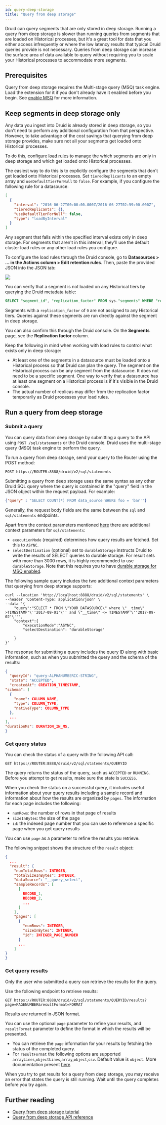 ```yaml
---
id: query-deep-storage
title: "Query from deep storage"
---
```


<!--
  ~ Licensed to the Apache Software Foundation (ASF) under one
  ~ or more contributor license agreements.  See the NOTICE file
  ~ distributed with this work for additional information
  ~ regarding copyright ownership.  The ASF licenses this file
  ~ to you under the Apache License, Version 2.0 (the
  ~ "License"); you may not use this file except in compliance
  ~ with the License.  You may obtain a copy of the License at
  ~
  ~   http://www.apache.org/licenses/LICENSE-2.0
  ~
  ~ Unless required by applicable law or agreed to in writing,
  ~ software distributed under the License is distributed on an
  ~ "AS IS" BASIS, WITHOUT WARRANTIES OR CONDITIONS OF ANY
  ~ KIND, either express or implied.  See the License for the
  ~ specific language governing permissions and limitations
  ~ under the License.
  -->

Druid can query segments that are only stored in deep storage. Running a query from deep storage is slower than running queries from segments that are loaded on Historical processes, but it's a great tool for data that you either access infrequently or where the low latency results that typical Druid queries provide is not necessary. Queries from deep storage can increase the surface area of data available to query without requiring you to scale your Historical processes to accommodate more segments.

## Prerequisites

Query from deep storage requires the Multi-stage query (MSQ) task engine. Load the extension for it if you don't already have it enabled before you begin. See [enable MSQ](../multi-stage-query/index.md#load-the-extension) for more information.

## Keep segments in deep storage only

Any data you ingest into Druid is already stored in deep storage, so you don't need to perform any additional configuration from that perspective. However, to take advantage of the cost savings that querying from deep storage provides, make sure not all your segments get loaded onto Historical processes.

To do this, configure [load rules](../operations/rule-configuration.md#load-rules) to manage the which segments are only in deep storage and which get loaded onto Historical processes.

The easiest way to do this is to explicitly configure the segments that don't get loaded onto Historical processes. Set `tieredReplicants` to an empty array and `useDefaultTierForNull` to `false`. For example, if you configure the following rule for a datasource:

```json
[
  {
    "interval": "2016-06-27T00:00:00.000Z/2016-06-27T02:59:00.000Z",
    "tieredReplicants": {},
    "useDefaultTierForNull": false,
    "type": "loadByInterval"
  }
]
```

Any segment that falls within the specified interval exists only in deep storage. For segments that aren't in this interval, they'll use the default cluster load rules or any other load rules you configure.

To configure the load rules through the Druid console, go to **Datasources > ... in the Actions column > Edit retention rules**. Then, paste the provided JSON into the JSON tab:

![](../assets/tutorial-query-deepstorage-retention-rule.png)


You can verify that a segment is not loaded on any Historical tiers by querying the Druid metadata table:

```sql
SELECT "segment_id", "replication_factor" FROM sys."segments" WHERE "replication_factor" = 0 AND "datasource" = YOUR_DATASOURCE
```

Segments with a `replication_factor` of `0` are not assigned to any Historical tiers. Queries against these segments are run directly against the segment in deep storage. 

You can also confirm this through the Druid console. On the **Segments** page, see the **Replication factor** column.

Keep the following in mind when working with load rules to control what exists only in deep storage:

- At least one of the segments in a datasource must be loaded onto a Historical process so that Druid can plan the query. The segment on the Historical process can be any segment from the datasource. It does not need to be a specific segment. One way to verify that a datasource has at least one segment on a Historical process is if it's visible in the Druid console.
- The actual number of replicas may differ from the replication factor temporarily as Druid processes your load rules.

## Run a query from deep storage

### Submit a query

You can query data from deep storage by submitting a query to the API using `POST /sql/statements`  or the Druid console. Druid uses the multi-stage query (MSQ) task engine to perform the query.

To run a query from deep storage, send your query to the Router using the POST method:

```
POST https://ROUTER:8888/druid/v2/sql/statements
```

Submitting a query from deep storage uses the same syntax as any other Druid SQL query where the query is contained in the "query" field in the JSON object within the request payload. For example:

```json
{"query" : "SELECT COUNT(*) FROM data_source WHERE foo = 'bar'"}
```  

Generally, the request body fields are the same between the `sql` and `sql/statements` endpoints.

Apart from the context parameters mentioned [here](../multi-stage-query/reference.md#context-parameters) there are additional context parameters for `sql/statements`: 

   - `executionMode`  (required) determines how query results are fetched. Set this to `ASYNC`. 
   - `selectDestination` (optional) set to `durableStorage` instructs Druid to write the results of SELECT queries to durable storage. For result sets with more than 3000 rows, it is highly recommended to use `durableStorage`. Note that this requires you to have [durable storage for MSQ enabled](../operations/durable-storage.md).

The following sample query includes the two additional context parameters that querying from deep storage supports:

```
curl --location 'http://localhost:8888/druid/v2/sql/statements' \
--header 'Content-Type: application/json' \
--data '{
    "query":"SELECT * FROM \"YOUR_DATASOURCE\" where \"__time\" >TIMESTAMP'\''2017-09-01'\'' and \"__time\" <= TIMESTAMP'\''2017-09-02'\''",
    "context":{
        "executionMode":"ASYNC",
        "selectDestination": "durableStorage"

    }  
}'
```

The response for submitting a query includes the query ID along with basic information, such as when you submitted the query and the schema of the results:

```json
{
  "queryId": "query-ALPHANUMBERIC-STRING",
  "state": "ACCEPTED",
  "createdAt": CREATION_TIMESTAMP,
"schema": [
  {
    "name": COLUMN_NAME,
    "type": COLUMN_TYPE,
    "nativeType": COLUMN_TYPE
  },
  ...
],
"durationMs": DURATION_IN_MS,
}
```


### Get query status

You can check the status of a query with the following API call:

```
GET https://ROUTER:8888/druid/v2/sql/statements/QUERYID
```

The query returns the status of the query, such as `ACCEPTED` or `RUNNING`. Before you attempt to get results, make sure the state is `SUCCESS`. 

When you check the status on a successful query,  it includes useful information about your query results including a sample record and information about how the results are organized by `pages`. The information for each page includes the following:

- `numRows`: the number of rows in that page of results
- `sizeInBytes`: the size of the page
- `id`: the indexed page number that you can use to reference a specific page when you get query results

You can use `page` as a parameter to refine the results you retrieve. 

The following snippet shows the structure of the `result` object:

```json
{
  ...
  "result": {
    "numTotalRows": INTEGER,
    "totalSizeInBytes": INTEGER,
    "dataSource": "__query_select",
    "sampleRecords": [
      [
        RECORD_1,
        RECORD_2,
        ...
      ]
    ],
    "pages": [
      {
        "numRows": INTEGER,
        "sizeInBytes": INTEGER,
        "id": INTEGER_PAGE_NUMBER
      }
      ...
    ]
}
}
```

### Get query results

Only the user who submitted a query can retrieve the results for the query.

Use the following endpoint to retrieve results:

```
GET https://ROUTER:8888/druid/v2/sql/statements/QUERYID/results?page=PAGENUMBER&resultFormat=FORMAT
```

Results are returned in JSON format.

You can use the optional `page` parameter to refine your results, and `resultFormat` parameter to define the format in which the results will be presented. 
* You can retrieve the `page` information for your results by fetching the status of the completed query.
* For `resultFormat` the following options are supported `arrayLines`,`objectLines`,`array`,`object`,`csv`. Default value is `object`. More documentation present [here](../api-reference/sql-api.md#request-body). 

When you try to get results for a query from deep storage, you may receive an error that states the query is still running. Wait until the query completes before you try again.

## Further reading

* [Query from deep storage tutorial](../tutorials/tutorial-query-deep-storage.md)
* [Query from deep storage API reference](../api-reference/sql-api.md#query-from-deep-storage)
